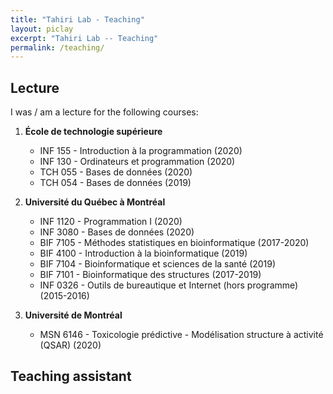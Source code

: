 ```yaml
---
title: "Tahiri Lab - Teaching"
layout: piclay
excerpt: "Tahiri Lab -- Teaching"
permalink: /teaching/
---
```


## Lecture
I was / am a lecture for the following courses:


  1. **École de technologie supérieure**
      - INF 155  - Introduction à la programmation (2020)
      - INF 130  - Ordinateurs et programmation (2020)
      - TCH 055  - Bases de données (2020)
      - TCH 054  - Bases de données (2019)  
 
  
  2. **Université du Québec à Montréal**
      - INF 1120 - Programmation I (2020)
      - INF 3080 - Bases de données (2020)
      - BIF 7105 - Méthodes statistiques en bioinformatique (2017-2020)
      - BIF 4100 - Introduction à la bioinformatique (2019)
      - BIF 7104 - Bioinformatique et sciences de la santé (2019)
      - BIF 7101 - Bioinformatique des structures (2017-2019)
      - INF 0326 - Outils de bureautique et Internet (hors programme) (2015-2016)  
 
 
  3. **Université de Montréal**
      - MSN 6146 - Toxicologie prédictive - Modélisation structure à activité (QSAR) (2020)  


## Teaching assistant
